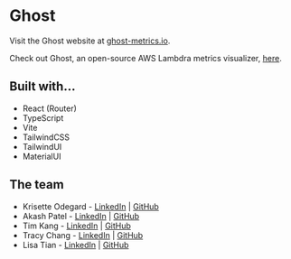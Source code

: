 # Ghost
Visit the Ghost website at [ghost-metrics.io](https://os-ghost.github.io/website/).

Check out Ghost, an open-source AWS Lambdra metrics visualizer, [here](https://github.com/oslabs-beta/ghost).

## Built with...
* React (Router)
* TypeScript
* Vite
* TailwindCSS
* TailwindUI
* MaterialUI

## The team
* Krisette Odegard - [LinkedIn](https://www.linkedin.com/in/krisette) | [GitHub](https://github.com/krisette)
* Akash Patel - [LinkedIn](https://www.linkedin.com/in/akashpatel1198/) | [GitHub](https://github.com/akashpatel1198)
* Tim Kang - [LinkedIn](https://www.linkedin.com/in/tkkang/) | [GitHub](https://github.com/tkang611)
* Tracy Chang - [LinkedIn](https://www.linkedin.com/in/tracycchang/) | [GitHub](https://github.com/tracycchang)
* Lisa Tian - [LinkedIn](https://www.linkedin.com/in/lisatian-/) | [GitHub](https://github.com/lisatiann)

